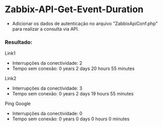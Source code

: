 # Zabbix-API-Get-Event-Duration

- Adicionar os dados de autenticação no arquivo "ZabbixApiConf.php" para realizar a consulta via API.

### Resultado:

Link1
- Interrupções da conectividade: 2
- Tempo sem conexão: 0 years 2 days 20 hours 55 minutes

Link2
- Interrupções da conectividade: 3
- Tempo sem conexão: 0 years 2 days 19 hours 55 minutes

Ping Google
- Interrupções da conectividade: 0
- Tempo sem conexão: 0 years 0 days 0 hours 0 minutes
